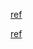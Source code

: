 ---
---

[ref](https://www.nginx.com/resources/wiki/start/topics/tutorials/config_pitfalls/)


[ref](http://nginx.org/en/docs/http/ngx_http_core_module.html)